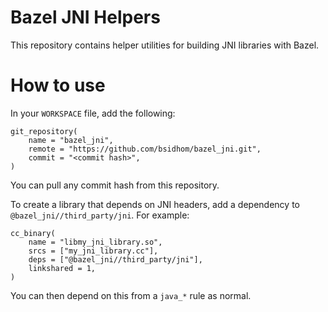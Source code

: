 # Bazel JNI Helpers

This repository contains helper utilities for building JNI libraries with Bazel.

# How to use

In your `WORKSPACE` file, add the following:
```bazel
git_repository(
    name = "bazel_jni",
    remote = "https://github.com/bsidhom/bazel_jni.git",
    commit = "<commit hash>",
)
```
You can pull any commit hash from this repository.

To create a library that depends on JNI headers, add a dependency to
`@bazel_jni//third_party/jni`. For example:

```bazel
cc_binary(
    name = "libmy_jni_library.so",
    srcs = ["my_jni_library.cc"],
    deps = ["@bazel_jni//third_party/jni"],
    linkshared = 1,
)
```

You can then depend on this from a `java_*` rule as normal.
